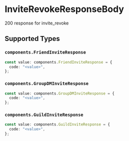 # InviteRevokeResponseBody

200 response for invite_revoke


## Supported Types

### `components.FriendInviteResponse`

```typescript
const value: components.FriendInviteResponse = {
  code: "<value>",
};
```

### `components.GroupDMInviteResponse`

```typescript
const value: components.GroupDMInviteResponse = {
  code: "<value>",
};
```

### `components.GuildInviteResponse`

```typescript
const value: components.GuildInviteResponse = {
  code: "<value>",
};
```

